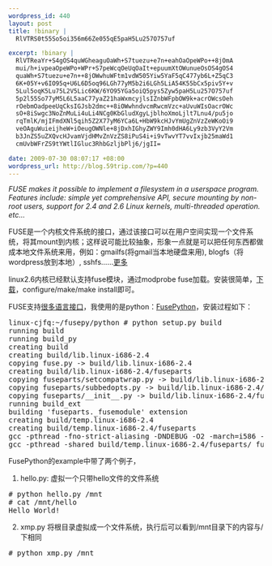 ```yaml
--- 
wordpress_id: 440
layout: post
title: !binary |
  RlVTRS0t55So5oi356m66Ze055qE5paH5Lu257O757uf

excerpt: !binary |
  RlVTReaYr+S4gOS4quWGheaguOaWh+S7tuezu+e7n+eahOaOpeWPo++8jOmA
  mui/h+ivpeaOpeWPo+WPr+S7peWcqOeUqOaIt+epuumXtOWunueOsOS4gOS4
  quaWh+S7tuezu+e7n++8jOWwhuWFtm1vdW505Yiw5YaF5qC477yb6L+Z5qC3
  6K+05Y+v6IO95q+U6L6D5oq96LGh77yM5b2i6LGh5LiA54K55bCx5piv5Y+v
  5Lul5oqK5Lu75L2V5Lic6KW/6YO95YGa5oiQ5pys5Zyw5paH5Lu257O757uf
  5p2l55So77yM5L6L5aaC77yaZ21haWxmcyjlsIZnbWFpbOW9k+acrOWcsOeh
  rOebmOadpeeUqCksIGJsb2dmc++8iOWwhndvcmRwcmVzc+aUvuWIsOacrOWc
  sO+8iSwgc3NoZnMuLi4uLi4NCg0KbGludXgyLjblhoXmoLjlt7Lnu4/pu5jo
  rqTmlK/mjIFmdXNl5qih5Z2X77yM6YCa6L+HbW9kcHJvYmUgZnVzZeWKoOi9
  veOAguWuieijheW+iOeugOWNle+8jDxhIGhyZWY9Imh0dHA6Ly9zb3VyY2Vm
  b3JnZS5uZXQvcHJvamVjdHMvZnVzZS8iPuS4i+i9vTwvYT7vvIxjb25maWd1
  cmUvbWFrZS9tYWtlIGluc3RhbGzljbPlj6/jgII=

date: 2009-07-30 08:07:17 +08:00
wordpress_url: http://blog.59trip.com/?p=440
---
```

<em>FUSE makes it possible to implement a filesystem in a userspace program. Features include: simple yet comprehensive API, secure mounting by non-root users, support for 2.4 and 2.6 Linux kernels, multi-threaded operation. etc...</em>

FUSE是一个内核文件系统的接口，通过该接口可以在用户空间实现一个文件系统，将其mount到内核；这样说可能比较抽象，形象一点就是可以把任何东西都做成本地文件系统来用，例如：gmailfs(将gmail当本地硬盘来用), blogfs（将wordpress放到本地）, sshfs......<a href="http://sourceforge.net/apps/mediawiki/fuse/index.php?title=FileSystems#BloggerFS">更多</a>

linux2.6内核已经默认支持fuse模块，通过modprobe fuse加载。安装很简单，<a href="http://sourceforge.net/projects/fuse/">下载</a>，configure/make/make install即可。
<!--more-->
FUSE支持<a href="http://sourceforge.net/apps/mediawiki/fuse/index.php?title=LanguageBindings">很多语言接口</a>，我使用的是python：<a href="http://sourceforge.net/apps/mediawiki/fuse/index.php?title=FusePython">FusePython</a>，安装过程如下：
<pre class=php name=code>linux-cjfq:~/fusepy/python # python setup.py build
running build
running build_py
creating build
creating build/lib.linux-i686-2.4
copying fuse.py -> build/lib.linux-i686-2.4
creating build/lib.linux-i686-2.4/fuseparts
copying fuseparts/setcompatwrap.py -> build/lib.linux-i686-2.4/fuseparts
copying fuseparts/subbedopts.py -> build/lib.linux-i686-2.4/fuseparts
copying fuseparts/__init__.py -> build/lib.linux-i686-2.4/fuseparts
running build_ext
building 'fuseparts._fusemodule' extension
creating build/temp.linux-i686-2.4
creating build/temp.linux-i686-2.4/fuseparts
gcc -pthread -fno-strict-aliasing -DNDEBUG -O2 -march=i586 -mtune=i686 -fmessage-length=0 -Wall -D_FORTIFY_SOURCE=2 -g -fPIC -I/usr/local/include/fuse -I/usr/include/python2.4 -c fuseparts/_fusemodule.c -o build/temp.linux-i686-2.4/fuseparts/_fusemodule.o -D_FILE_OFFSET_BITS=64
gcc -pthread -shared build/temp.linux-i686-2.4/fuseparts/_fusemodule.o -L/usr/local/lib -lfuse -lrt -ldl -o build/lib.linux-i686-2.4/fuseparts/_fusemodule.so
</pre>
FusePython的example中带了两个例子，
1. hello.py: 虚拟一个只带hello文件的文件系统
<pre class=php name=code># python hello.py /mnt
# cat /mnt/hello
Hello World!</pre>
2. xmp.py 将根目录虚拟成一个文件系统，执行后可以看到/mnt目录下的内容与/下相同
<pre class=php name=code># python xmp.py /mnt</pre>
